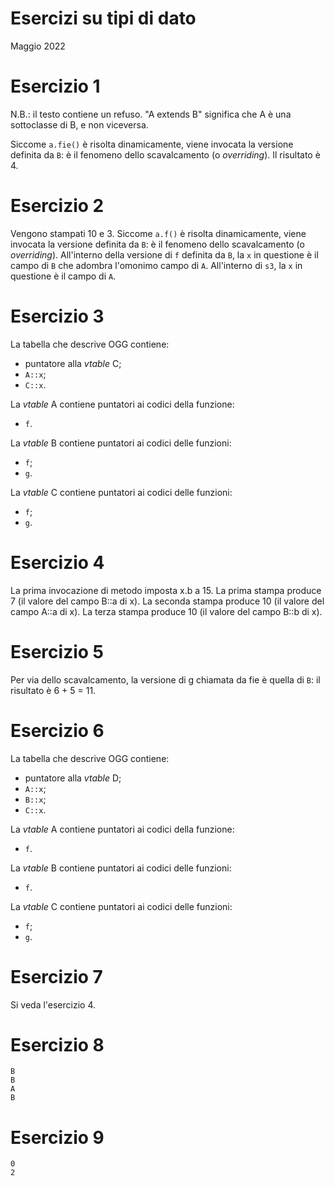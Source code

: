 # Esercizi su tipi di dato

Maggio 2022

# Esercizio 1

N.B.: il testo contiene un refuso. "A extends B" significa che A è una
sottoclasse di B, e non viceversa.

Siccome `a.fie()` è risolta dinamicamente, viene invocata la versione definita
da `B`: è il fenomeno dello scavalcamento (o _overriding_). Il risultato è 4.

# Esercizio 2

Vengono stampati 10 e 3.
Siccome `a.f()` è risolta dinamicamente, viene invocata la versione definita
da `B`: è il fenomeno dello scavalcamento (o _overriding_). All'interno della
versione di `f` definita da `B`, la `x` in questione è il campo di `B` che
adombra l'omonimo campo di `A`. All'interno di `s3`, la `x` in questione è il
campo di `A`.

# Esercizio 3

La tabella che descrive OGG contiene:

- puntatore alla _vtable_ C;
- `A::x`;
- `C::x`.

La _vtable_ A contiene puntatori ai codici della funzione:

- `f`.

La _vtable_ B contiene puntatori ai codici delle funzioni:

- `f`;
- `g`.

La _vtable_ C contiene puntatori ai codici delle funzioni:

- `f`;
- `g`.

# Esercizio 4

La prima invocazione di metodo imposta x.b a 15.
La prima stampa produce 7 (il valore del campo B::a di x).
La seconda stampa produce 10 (il valore del campo A::a di x).
La terza stampa produce 10 (il valore del campo B::b di x).

# Esercizio 5

Per via dello scavalcamento, la versione di g chiamata da fie è quella di `B`:
il risultato è 6 + 5 = 11.

# Esercizio 6

La tabella che descrive OGG contiene:

- puntatore alla _vtable_ D;
- `A::x`;
- `B::x`;
- `C::x`.

La _vtable_ A contiene puntatori ai codici della funzione:

- `f`.

La _vtable_ B contiene puntatori ai codici delle funzioni:

- `f`.

La _vtable_ C contiene puntatori ai codici delle funzioni:

- `f`;
- `g`.

# Esercizio 7

Si veda l'esercizio 4.

# Esercizio 8

```
B
B
A
B
```

# Esercizio 9

```
0
2
```
